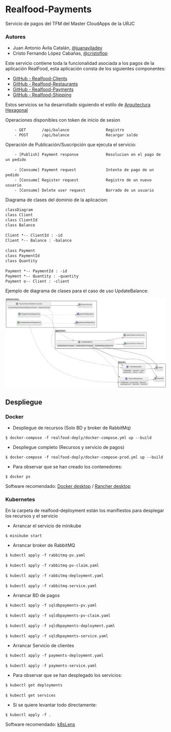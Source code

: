 # Realfood-Payments

Servicio de pagos del TFM del Master CloudApps de la URJC

### Autores
- Juan Antonio Ávila Catalán, [@juanaviladev](https://github.com/juanaviladev)
- Cristo Fernando López Cabañas, [@cristoflop](https://github.com/cristoflop)

Este servicio contiene toda la funcionalidad asociada a los pagos de la aplicación RealFood, esta aplicación consta
de los siguientes componentes:

- [GitHub - Realfood-Clients](https://github.com/MasterCloudApps-Projects/realfood-clients)
- [GitHub - Realfood-Restaurants](https://github.com/MasterCloudApps-Projects/realfood-restaurants)
- [GitHub - Realfood-Payments](https://github.com/MasterCloudApps-Projects/realfood-payments)
- [GitHub - Realfood-Shipping](https://github.com/MasterCloudApps-Projects/realfood-shipping)

Estos servicios se ha desarrollado siguiendo el estilo
de [Arquitectura Hexagonal](https://es.wikipedia.org/wiki/Arquitectura_hexagonal_(software))

Operaciones disponibles con token de inicio de sesion

        - GET       /api/balance                Registro
        - POST      /api/balance                Recargar saldo

Operación de Publicación/Suscripción que ejecuta el servicio:

        - [Publish] Payment response            Resolucion en el pago de un pedido

        - [Consume] Payment request             Intento de pago de un pedido
        - [Consume] Register request            Registro de un nuevo usuario
        - [Consume] Delete user request         Borrado de un usuario

Diagrama de clases del dominio de la aplicacion:

```mermaid
classDiagram
class Client
class ClientId
class Balance

Client *-- ClientId : -id
Client *-- Balance : -balance

class Payment
class PaymentId
class Quantity

Payment *-- PaymentId : -id
Payment *-- Quantity : -quantity
Payment o-- Client : -client
```

Ejemplo de diagrama de clases para el caso de uso UpdateBalance:

![alt text](https://github.com/MasterCloudApps-Projects/realfood-payments/blob/main/class-diagram-payments.png)

## Despliegue

### Docker

- Despliegue de recursos (Solo BD y broker de RabbitMq)

```
$ docker-compose -f realfood-deply/docker-compose.yml up --build
```

- Despliegue completo (Recursos y servicio de pagos)

```
$ docker-compose -f realfood-deply/docker-compose-prod.yml up --build
```

- Para observar que se han creado los contenedores:

```
$ docker ps
```

Software recomendado: [Docker desktop](https://www.docker.com/) / [Rancher desktop](https://rancherdesktop.io/)

### Kubernetes

En la carpeta de realfood-deployment están los manifiestos para desplegar los recursos y el servicio

- Arrancar el servicio de minikube

```
$ minikube start
```

- Arrancar broker de RabbitMQ

```
$ kubectl apply -f rabbitmq-pv.yaml

$ kubectl apply -f rabbitmq-pv-claim.yaml

$ kubectl apply -f rabbitmq-deployment.yaml

$ kubectl apply -f rabbitmq-service.yaml
```

- Arrancar BD de pagos

```
$ kubectl apply -f sqldbpayments-pv.yaml

$ kubectl apply -f sqldbpayments-pv-claim.yaml

$ kubectl apply -f sqldbpayments-deployment.yaml

$ kubectl apply -f sqldbpayments-service.yaml
```

- Arrancar Servicio de clientes

```
$ kubectl apply -f payments-deployment.yaml

$ kubectl apply -f payments-service.yaml
```

- Para observar que se han desplegado los servicios:

```
$ kubectl get deployments

$ kubectl get services
```

- Si se quiere levantar todo directamente:
```
$ kubectl apply -f .
```

Software recomendado: [k8sLens](https://k8slens.dev/)
